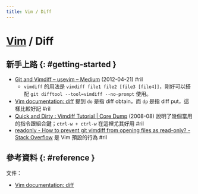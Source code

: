 ```yaml
---
title: Vim / Diff
---
```

# [Vim](vim.md) / Diff

## 新手上路 {: #getting-started }

  - [Git and Vimdiff – usevim – Medium](https://medium.com/usevim/git-and-vimdiff-a762d72ced86) (2012-04-21) #ril
      - `vimdiff` 的用法是 `vimdiff file1 file2 [file3 [file4]]`，剛好可以搭配 `git difftool --tool=vimdiff --no-prompt` 使用。
  - [Vim documentation: diff](http://vimdoc.sourceforge.net/htmldoc/diff.html) 提到 `do` 是指 diff obtain，而 `dp` 是指 diff put，這樣比較好記 #ril
  - [Quick and Dirty : Vimdiff Tutorial \| Core Dump](http://amjith.blogspot.com/2008/08/quick-and-dirty-vimdiff-tutorial.html) (2008-08) 說明了幾個當用的指令跟組合鍵；`ctrl-w + ctrl-w` 在這裡尤其好用 #ril
  - [readonly \- How to prevent git vimdiff from opening files as read\-only? \- Stack Overflow](https://stackoverflow.com/questions/18544238/) 是 Vim 預設的行為 #ril

## 參考資料 {: #reference }

文件：

  - [Vim documentation: diff](http://vimdoc.sourceforge.net/htmldoc/diff.html)
